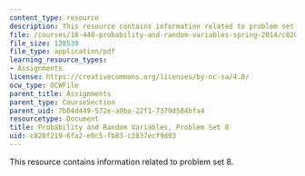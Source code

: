```yaml
---
content_type: resource
description: This resource contains information related to problem set 8.
file: /courses/18-440-probability-and-random-variables-spring-2014/c820f2196fa2e0c5fb83c2837ecf9d03_MIT18_440S14_ProblemSet8.pdf
file_size: 128539
file_type: application/pdf
learning_resource_types:
- Assignments
license: https://creativecommons.org/licenses/by-nc-sa/4.0/
ocw_type: OCWFile
parent_title: Assignments
parent_type: CourseSection
parent_uid: 7b04d449-572e-a9ba-22f1-7379d584bfa4
resourcetype: Document
title: Probability and Random Variables, Problem Set 8
uid: c820f219-6fa2-e0c5-fb83-c2837ecf9d03
---
```

This resource contains information related to problem set 8.
